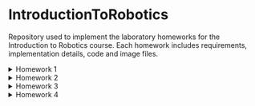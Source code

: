 # IntroductionToRobotics
Repository used to implement the laboratory homeworks for the Introduction to Robotics course.  Each homework includes requirements, implementation details, code and image files.

<details>
<summary>Homework 1</summary>
  
#### Task Requirements
Use a separate potentiometer in controlling each of the colors of the RGB led. The control must be done with digital electronics.
### Components used
- Arduino uno
- 1 RGB LED
- 3 potentiometers
- 1 breadboard
- 1 330 ohm resistor and 2 220 ohm resistors
- wires
### How to do
First you take a wire and connect the ground of the Arduino Uno with the (-) power rail of the breadboard. Then you take the 3 potentiometers and connect them to the breadboard. Connect the last pin of each potentiometer to the (-) power rail and the first pin to the (+) power rail. Take the RBG LED to determine if the LED is anode or cathode common. In my case, the LED is common cathode. If that's the case connect the cathode to the (-) power rail.  Connect the first pin of the LED with the 330 ohm resistor and a wire that is going to the Arduino board in a Digital PWM pin (I used the 11 pin). Do the same with the third and fourth pin of the LED but use the 220 ohm resistors (I used the 9 and 3 pin).  First pin is for red color, second for green and third for blue. Connect the middle pin of each potentiometer to an analog pin (I used the A0 A1 and A2 pin). First pin is for red color, second for green and third for blue. Connect the 5V pin of the Arduino to the (+) power rail. Make sure you correctly connect each component. 
If you did everything correct you should have something like this:

![20211025_114723](https://user-images.githubusercontent.com/61494964/138664783-76d5cab5-8d5c-472f-93ed-ecb12c038a0c.jpg)

Open Arduino on PC and write this [code](https://github.com/hirneagabriel/IntroductionToRobotics/blob/main/homework1.ino) and try and understand it. Make sure you initialize the digital and analog pins if you didn't use the same pins as I. Check if everything is alright then connect the Arduino to the PC, and upload the code. Pray it works.



[Here](https://www.youtube.com/watch?v=JDddwAnWMO4) is a demo on Youtube of how things should work.

</details>

<details>
  <summary>Homework 2</summary>
  
  #### Task Requirements
   Building the traffic lights for a  crosswalk. Use 2 LEDs to represent the traffic lights for people (red and green) and 3 LEDs to represent the traffic lights for cars (red, yellow and green). The system has the following states:
  1. **State 1** (default, reinstated after state 4 ends): green light for cars, red light for people, no sounds. Duration: indefinite, changed by pressing the button.
  2. **State 2** (initiated by counting down 10 seconds after a button press): the light should be yellow for cars,  red for people, and no sounds.
  Duration:  3 seconds.
  3. **State 3** (initiated after state 2 ends): red for cars, green for people and beeping sound from the buzzer at a constant interval.  
  Duration: 10 seconds.
  4. **State 4** (initiated after state 3 ends):  red for cars, blinking green for people and a beeping sound from the buzzer, at a constant interval, faster than the beeping in state 3.
  
### Components used
- Arduino uno
- 2 Red LED
- 2 Green LED
- 1 Yellow LED
- 1 breadboard
- 1 button
- 1 buzzer
- 2 220 ohm resistors and 1 100 ohm resistor
- wires
  
 Picture of the setup:
  
  ![20211102_092814](https://user-images.githubusercontent.com/61494964/139807115-f44d8ccb-ed77-457e-a3e0-39e4746d6f34.jpg)
  
  The code for this setup can be found [here](https://github.com/hirneagabriel/IntroductionToRobotics/blob/main/homework2.ino)
  
  
  [Here](https://youtu.be/aLjNWYBl6ws) is a demo on Youtube of how things work.
  </details>
  
<details>
  <summary> Homework 3 </summary>
  
   #### Task Requirements
   Building and EMF reader using an 7-segment display, a buzzer and home-made antenna.
  
### Components used
- Arduino uno
- 1 7-segment display
- 1 buzzer
- 3 1 M ohm resistors for antenna, 1 100 ohm resistor for buzzer and 2 330 ohm resisstons for 7-segment display
- wires
- 9 V battery
  
 Picture of the setup:
 
  
  ![20211109_113656](https://user-images.githubusercontent.com/61494964/140902054-8f193a87-1a11-40d2-bc39-97b33af02b70.jpg)

  The code for this setup can be found [here](https://github.com/hirneagabriel/IntroductionToRobotics/blob/main/4_digit_7-segment_display_controler.ino)
  
  
  [Here](https://www.youtube.com/watch?v=bLnMFIgPcsA) is a demo on Youtube of how things work.
  
  
  </details>
  
  
  <details>
  <summary>Homework 4</summary>
  
   #### Task Requirements
  First state: you can use a joystick axis to cycle through the 4digits; using the other axis does nothing. A blinking decimal point shows the current digit position. When pressing the button (must use interrupt for maximum points!), you lock in on the selected digit and enter the second state. In this state, the decimal point stays always on, no longer blinking and you can no longer use the axis to cycle through the 4 digits. Instead, using the other axis, you can increment on decrement the number on the current digit. Pressing the button again returns you to the previous state. For bonus, save the last value in EEPROM and load it when starting Arduino. Also, keep in mind that when changing the number, you must increment it for each joystick movement - it should not work continuosly increment if you keep the joystick in one position.
  
  ### Components used
- Arduino uno
- a joystick
- 4 digit 7-segment display
- 74hc595  shiftregister
- 1 breadboard
- 4 330 ohm resistors for 4 digit 7-segment display
- wires
 
 Picture of the setup:
  
![20211117_145847](https://user-images.githubusercontent.com/61494964/142208455-c0ddbce9-18dc-4fab-8475-86136db4a455.jpg)
  
  
The code for this setup can be found [here](https://github.com/hirneagabriel/IntroductionToRobotics/blob/main/homework3.ino)
  
[Here](https://youtu.be/GOP7idj_0Ow) is a demo on Youtube of how things work.
  
  </details>


